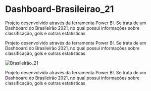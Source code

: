 # Dashboard-Brasileirao_21

Projeto desenvolvido através da ferramenta Power BI. Se trata de um Dashboard do Brasileirão 2021, no qual possui informações sobre classificação, gols e outras estatísticas.

Projeto desenvolvido através da ferramenta Power BI. Se trata de um Dashboard do Brasileirão 2021, no qual possui informações sobre classificação, gols e outras estatísticas.

![Brasileirão_21](https://user-images.githubusercontent.com/55302289/190713776-b35ffd2d-d356-4b1d-a92d-0fb7650ba53a.png)

Projeto desenvolvido através da ferramenta Power BI. Se trata de um Dashboard do Brasileirão 2021, no qual possui informações sobre classificação, gols e outras estatísticas.

